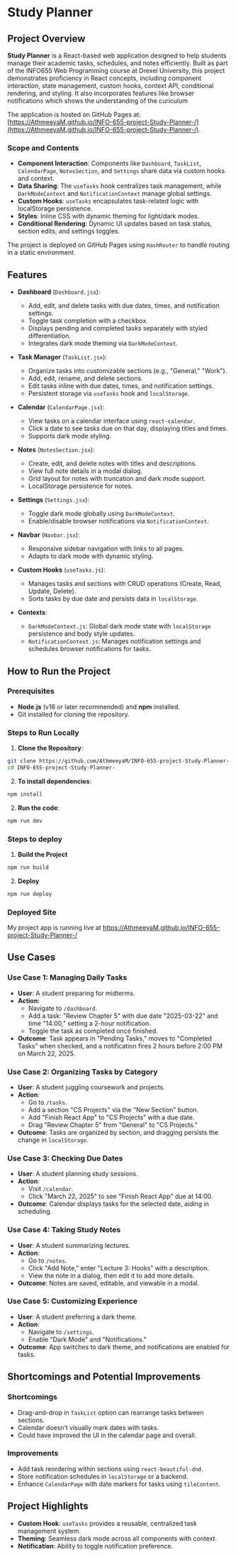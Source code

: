 # Study Planner

## Project Overview

**Study Planner** is a React-based web application designed to help students manage their academic tasks, schedules, and notes efficiently. Built as part of the INFO655 Web Programming course at Drexel University, this project demonstrates proficiency in React concepts, including component interaction, state management, custom hooks, context API, conditional rendering, and styling. It also incorporates features like browser notifications which shows the understanding of the curiculum 

The application is hosted on GitHub Pages at: [https://AthmeeyaM.github.io/INFO-655-project-Study-Planner-/](https://AthmeeyaM.github.io/INFO-655-project-Study-Planner-/).

### Scope and Contents

- **Component Interaction**: Components like `Dashboard`, `TaskList`, `CalendarPage`, `NotesSection`, and `Settings` share data via custom hooks and context.
- **Data Sharing**: The `useTasks` hook centralizes task management, while `DarkModeContext` and `NotificationContext` manage global settings.
- **Custom Hooks**: `useTasks` encapsulates task-related logic with localStorage persistence.
- **Styles**: Inline CSS with dynamic theming for light/dark modes.
- **Conditional Rendering**: Dynamic UI updates based on task status, section edits, and settings toggles.

The project is deployed on GitHub Pages using `HashRouter` to handle routing in a static environment.

## Features

- **Dashboard** (`Dashboard.jsx`):
  - Add, edit, and delete tasks with due dates, times, and notification settings.
  - Toggle task completion with a checkbox.
  - Displays pending and completed tasks separately with styled differentiation.
  - Integrates dark mode theming via `DarkModeContext`.

- **Task Manager** (`TaskList.jsx`):
  - Organize tasks into customizable sections (e.g., "General," "Work").
  - Add, edit, rename, and delete sections.
  - Edit tasks inline with due dates, times, and notification settings.
  - Persistent storage via `useTasks` hook and `localStorage`.

- **Calendar** (`CalendarPage.jsx`):
  - View tasks on a calendar interface using `react-calendar`.
  - Click a date to see tasks due on that day, displaying titles and times.
  - Supports dark mode styling.

- **Notes** (`NotesSection.jsx`):
  - Create, edit, and delete notes with titles and descriptions.
  - View full note details in a modal dialog.
  - Grid layout for notes with truncation and dark mode support.
  - LocalStorage persistence for notes.

- **Settings** (`Settings.jsx`):
  - Toggle dark mode globally using `DarkModeContext`.
  - Enable/disable browser notifications via `NotificationContext`.

- **Navbar** (`Navbar.jsx`):
  - Responsive sidebar navigation with links to all pages.
  - Adapts to dark mode with dynamic styling.

- **Custom Hooks** (`useTasks.js`):
  - Manages tasks and sections with CRUD operations (Create, Read, Update, Delete).
  - Sorts tasks by due date and persists data in `localStorage`.

- **Contexts**:
  - `DarkModeContext.js`: Global dark mode state with `localStorage` persistence and body style updates.
  - `NotificationContext.js`: Manages notification settings and schedules browser notifications for tasks.

## How to Run the Project

### Prerequisites
- **Node.js** (v16 or later recommended) and **npm** installed.
- Git installed for cloning the repository.

### Steps to Run Locally
1. **Clone the Repository**:
```bash
git clone https://github.com/AthmeeyaM/INFO-655-project-Study-Planner-.git
cd INFO-655-project-Study-Planner-
```

2. **To install dependencies**:
```bash
npm install
```

2. **Run the code**:
```bash
npm run dev
```
### Steps to deploy
1. **Build the Project**
```bash
npm run build
```

2. **Deploy**
```bash
npm run deploy
```

### Deployed Site

My project app is running live at https://AthmeeyaM.github.io/INFO-655-project-Study-Planner-/

## Use Cases

### Use Case 1: Managing Daily Tasks

- **User**: A student preparing for midterms.
- **Action**:
  - Navigate to `/dashboard`.
  - Add a task: "Review Chapter 5" with due date "2025-03-22" and time "14:00," setting a 2-hour notification.
  - Toggle the task as completed once finished.
- **Outcome**: Task appears in "Pending Tasks," moves to "Completed Tasks" when checked, and a notification fires 2 hours before 2:00 PM on March 22, 2025.

### Use Case 2: Organizing Tasks by Category

- **User**: A student juggling coursework and projects.
- **Action**:
  - Go to `/tasks`.
  - Add a section "CS Projects" via the "New Section" button.
  - Add "Finish React App" to "CS Projects" with a due date.
  - Drag "Review Chapter 5" from "General" to "CS Projects."
- **Outcome**: Tasks are organized by section, and dragging persists the change in `localStorage`.

### Use Case 3: Checking Due Dates

- **User**: A student planning study sessions.
- **Action**:
  - Visit `/calendar`.
  - Click "March 22, 2025" to see "Finish React App" due at 14:00.
- **Outcome**: Calendar displays tasks for the selected date, aiding in scheduling.

### Use Case 4: Taking Study Notes

- **User**: A student summarizing lectures.
- **Action**:
  - Go to `/notes`.
  - Click "Add Note," enter "Lecture 3: Hooks" with a description.
  - View the note in a dialog, then edit it to add more details.
- **Outcome**: Notes are saved, editable, and viewable in a modal.

### Use Case 5: Customizing Experience

- **User**: A student preferring a dark theme.
- **Action**:
  - Navigate to `/settings`.
  - Enable "Dark Mode" and "Notifications."
- **Outcome**: App switches to dark theme, and notifications are enabled for tasks.

## Shortcomings and Potential Improvements

### Shortcomings

- Drag-and-drop in `TaskList` option can rearrange tasks between sections.
- Calendar doesn’t visually mark dates with tasks.
- Could have improved the UI in the calendar page and overall.

### Improvements

- Add task reordering within sections using `react-beautiful-dnd`.
- Store notification schedules in `localStorage` or a backend.
- Enhance `CalendarPage` with date markers for tasks using `tileContent`.

## Project Highlights

- **Custom Hook**: `useTasks` provides a reusable, centralized task management system.
- **Theming**: Seamless dark mode across all components with context.
- **Notification**: Ability to toggle notification preference.